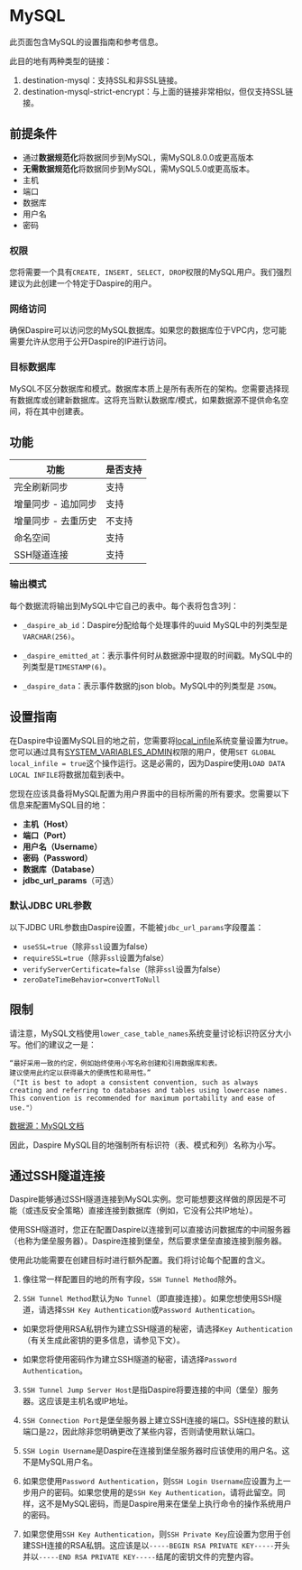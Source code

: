 # MySQL

此页面包含MySQL的设置指南和参考信息。

此目的地有两种类型的链接：

1. destination-mysql：支持SSL和非SSL链接。
2. destination-mysql-strict-encrypt：与上面的链接非常相似，但仅支持SSL链接。

## 前提条件

* 通过**数据规范化**将数据同步到MySQL，需MySQL8.0.0或更高版本
* **无需数据规范化**将数据同步到MySQL，需MySQL5.0或更高版本。
* 主机
* 端口
* 数据库
* 用户名
* 密码

### 权限

您将需要一个具有`CREATE, INSERT, SELECT, DROP`权限的MySQL用户。我们强烈建议为此创建一个特定于Daspire的用户。

### 网络访问

确保Daspire可以访问您的MySQL数据库。如果您的数据库位于VPC内，您可能需要允许从您用于公开Daspire的IP进行访问。

### 目标数据库

MySQL不区分数据库和模式。数据库本质上是所有表所在的架构。您需要选择现有数据库或创建新数据库。这将充当默认数据库/模式，如果数据源不提供命名空间，将在其中创建表。

## 功能

| 功能 | 是否支持 |
| --- | --- |
| 完全刷新同步 | 支持 |
| 增量同步 - 追加同步 | 支持 |
| 增量同步 - 去重历史 | 不支持 |
| 命名空间 | 支持 |
| SSH隧道连接 | 支持 |

### 输出模式

每个数据流将输出到MySQL中它自己的表中。每个表将包含3列：

* `_daspire_ab_id`：Daspire分配给每个处理事件的uuid MySQL中的列类型是`VARCHAR(256)`。

* `_daspire_emitted_at`：表示事件何时从数据源中提取的时间戳。MySQL中的列类型是`TIMESTAMP(6)`。

* `_daspire_data`：表示事件数据的json blob。MySQL中的列类型是 `JSON`。

## 设置指南

在Daspire中设置MySQL目的地之前，您需要将[local_infile](https://dev.mysql.com/doc/refman/8.0/en/server-system-variables.html#sysvar_local_infile)系统变量设置为true。您可以通过具有[SYSTEM\_VARIABLES\_ADMIN](https://dev.mysql.com/doc/refman/8.0/en/privileges-provided.html#priv_system-variables-admin)权限的用户，使用`SET GLOBAL local_infile = true`这个操作运行。这是必需的，因为Daspire使用`LOAD DATA LOCAL INFILE`将数据加载到表中。

您现在应该具备将MySQL配置为用户界面中的目标所需的所有要求。您需要以下信息来配置MySQL目的地：

* **主机（Host）**
* **端口（Port）**
* **用户名（Username）**
* **密码（Password）**
* **数据库（Database）**
* **jdbc\_url\_params**（可选）

### 默认JDBC URL参数

以下JDBC URL参数由Daspire设置，不能被`jdbc_url_params`字段覆盖：

* `useSSL=true`（除非`ssl`设置为false）
* `requireSSL=true`（除非`ssl`设置为false）
* `verifyServerCertificate=false`（除非`ssl`设置为false）
* `zeroDateTimeBehavior=convertToNull`

## 限制

请注意，MySQL文档使用`lower_case_table_names`系统变量讨论标识符区分大小写。他们的建议之一是：

```
“最好采用一致的约定，例如始终使用小写名称创建和引用数据库和表。
建议使用此约定以获得最大的便携性和易用性。”
（"It is best to adopt a consistent convention, such as always creating and referring to databases and tables using lowercase names.
This convention is recommended for maximum portability and ease of use."）
``` 
[数据源：MySQL文档](https://dev.mysql.com/doc/refman/8.0/en/identifier-case-sensitivity.html)

因此，Daspire MySQL目的地强制所有标识符（表、模式和列）名称为小写。

## 通过SSH隧道连接

Daspire能够通过SSH隧道连接到MySQL实例。您可能想要这样做的原因是不可能（或违反安全策略）直接连接到数据库（例如，它没有公共IP地址）。

使用SSH隧道时，您正在配置Daspire以连接到可以直接访问数据库的中间服务器（也称为堡垒服务器）。Daspire连接到堡垒，然后要求堡垒直接连接到服务器。

使用此功能需要在创建目标时进行额外配置。我们将讨论每个配置的含义。

1. 像往常一样配置目的地的所有字段，`SSH Tunnel Method`除外。

2. `SSH Tunnel Method`默认为`No Tunnel`（即直接连接）。如果您想使用SSH隧道，请选择`SSH Key Authentication`或`Password Authentication`。

  * 如果您将使用RSA私钥作为建立SSH隧道的秘密，请选择`Key Authentication`（有关生成此密钥的更多信息，请参见下文）。

  * 如果您将使用密码作为建立SSH隧道的秘密，请选择`Password Authentication`。

3. `SSH Tunnel Jump Server Host`是指Daspire将要连接的中间（堡垒）服务器。这应该是主机名或IP地址。

4. `SSH Connection Port`是堡垒服务器上建立SSH连接的端口。SSH连接的默认端口是`22`，因此除非您明确更改了某些内容，否则请使用默认端口。

5. `SSH Login Username`是Daspire在连接到堡垒服务器时应该使用的用户名。这不是MySQL用户名。

6. 如果您使用`Password Authentication`，则`SSH Login Username`应设置为上一步用户的密码。如果您使用的是`SSH Key Authentication`，请将此留空。同样，这不是MySQL密码，而是Daspire用来在堡垒上执行命令的操作系统用户的密码。

7. 如果您使用`SSH Key Authentication`，则`SSH Private Key`应设置为您用于创建SSH连接的RSA私钥。这应该是以`-----BEGIN RSA PRIVATE KEY-----`开头并以`-----END RSA PRIVATE KEY-----`结尾的密钥文件的完整内容。